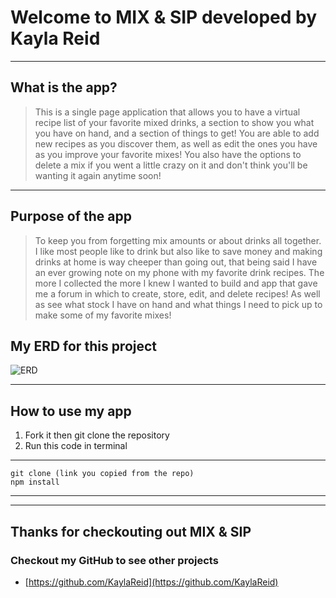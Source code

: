 # Welcome to MIX & SIP developed by Kayla Reid
----
## What is the app?

> This is a single page application that allows you to have a virtual recipe list of your favorite mixed drinks, a section to show you what you have on hand, and a section of things to get!
You are able to add new recipes as you discover them, as well as edit the ones you have as you improve your favorite mixes! You also have the options to delete a mix if you went a little crazy on it and don't think you'll be wanting it again anytime soon! 

----
## Purpose of the app

>  To keep you from forgetting mix amounts or about drinks all together. I like most people like to drink but also like to save money and making drinks at home is way cheeper than going out, that being said I have an ever growing note on my phone with my favorite drink recipes. The more I collected the more I knew I wanted to build and app that gave me a forum in which to create, store, edit, and delete recipes! As well as see what stock I have on hand and what things I need to pick up to make some of my favorite mixes!

## My ERD for this project 
![ERD](https://github.com/KaylaReid/mix-sip-midstone/blob/master/src/components/images/mix-sip-ERD.png)

---

## How to use my app 
1. Fork it then git clone the repository 
2. Run this code in terminal 
---
    git clone (link you copied from the repo)
    npm install
----

----
## Thanks for checkouting out MIX & SIP
### Checkout my GitHub to see other projects
* [https://github.com/KaylaReid](https://github.com/KaylaReid)